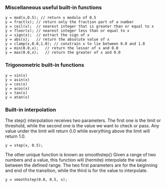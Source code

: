 
<h3>Miscellaneous useful built-in functions</h3> 

```
y = mod(x,0.5); // return x modulo of 0.5
y = fract(x); // return only the fraction part of a number
y = ceil(x);  // nearest integer that is greater than or equal to x
y = floor(x); // nearest integer less than or equal to x
y = sign(x);  // extract the sign of x
y = abs(x);   // return the absolute value of x
y = clamp(x,0.0,1.0); // constrain x to lie between 0.0 and 1.0
y = min(0.0,x);   // return the lesser of x and 0.0
y = max(0.0,x);   // return the greater of x and 0.0
```


<h3>Trigonometric built-in functions</h3>

```
y = sin(x)
y = asin(x)
y = cos(x)
y = acos(x)
y = tan(x)
y = atan(x)
```


<h3>Built-in interpolation</h3>

The step() interpolation receives two parameters. 
The first one is the limit or threshold, while the second one is the value we want to check or pass.
Any value under the limit will return 0.0 while everything above the limit will return 1.0.

```
y = step(x, 0.5);
```


The other unique function is known as smoothstep()
Given a range of two numbers and a value, this function will (hermite) interpolate the value between the defined range. 
The two first parameters are for the beginning and end of the transition, while the third is for the value to interpolate.

```
y = smoothstep(0.0, 0.5, x);
```
